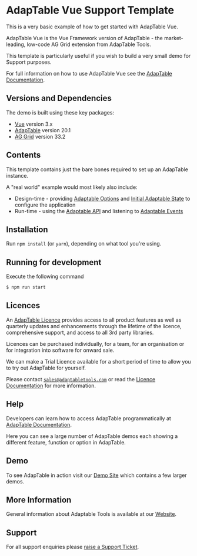 # AdapTable Vue Support Template

This is a very basic example of how to get started with AdapTable Vue.

AdapTable Vue is the Vue Framework version of AdapTable - the market-leading, low-code AG Grid extension from AdapTable Tools.

This template is particularly useful if you wish to build a very small demo for Support purposes.

For full information on how to use AdapTable Vue see the [AdapTable Documentation](https://docs.adaptabletools.com/guide/vue-overview).

## Versions and Dependencies

The demo is built using these key packages:

- [Vue](https://github.com/vuejs) version 3.x
- [AdapTable](https://docs.adaptabletools.com/) version 20.1
- [AG Grid](https://www.ag-grid.com) version 33.2

## Contents

This template contains just the bare bones required to set up an AdapTable instance.

A "real world" example would most likely also include:

- Design-time - providing [Adaptable Options](https://docs.adaptabletools.com/guide/reference-options-overview) and [Initial Adaptable State](https://docs.adaptabletools.com/guide/reference-initial-state) to configure the application
- Run-time - using the [Adaptable API](https://docs.adaptabletools.com/guide/reference-api-overview) and listening to [Adaptable Events](https://docs.adaptabletools.com/guide/reference-event-overview)

## Installation

Run `npm install` (or `yarn`), depending on what tool you're using.

## Running for development

Execute the following command

```sh
$ npm run start
```

## Licences

An [AdapTable Licence](https://docs.adaptabletools.com/guide/buying-adaptable-licensing) provides access to all product features as well as quarterly updates and enhancements through the lifetime of the licence, comprehensive support, and access to all 3rd party libraries.

Licences can be purchased individually, for a team, for an organisation or for integration into software for onward sale.

We can make a Trial Licence available for a short period of time to allow you to try out AdapTable for yourself.

Please contact [`sales@adaptabletools.com`](mailto:sales@adaptabletools.com) or read the [Licence Documentation](https://docs.adaptabletools.com/guide/buying-adaptable-licensing) for more information.

## Help

Developers can learn how to access AdapTable programmatically at [AdapTable Documentation](https://docs.adaptabletools.com).

Here you can see a large number of AdapTable demos each showing a different feature, function or option in AdapTable.

## Demo

To see AdapTable in action visit our [Demo Site](https://www.adaptabletools.com/demos) which contains a few larger demos.

## More Information

General information about Adaptable Tools is available at our [Website](http://www.adaptabletools.com).

## Support

For all support enquiries please [raise a Support Ticket](https://adaptabletools.zendesk.com/hc/en-us/requests/new).
